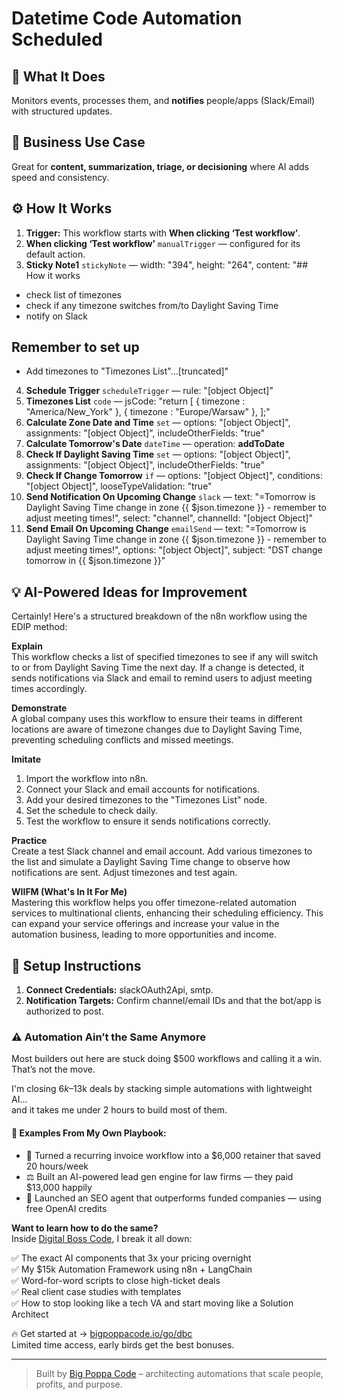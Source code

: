 # Datetime Code Automation Scheduled
  ## 🚀 What It Does
  Monitors events, processes them, and **notifies** people/apps (Slack/Email) with structured updates.
  
  ## 💼 Business Use Case
  Great for **content, summarization, triage, or decisioning** where AI adds speed and consistency.
  
  ## ⚙️ How It Works
  1. **Trigger:** This workflow starts with **When clicking ‘Test workflow’**.
  2. **When clicking ‘Test workflow’** `manualTrigger` — configured for its default action.
3. **Sticky Note1** `stickyNote` — width: "394", height: "264", content: "## How it works
- check list of timezones
- check if any timezone switches from/to Daylight Saving Time
- notify on Slack

## Remember to set up
- Add timezones to "Timezones List"…[truncated]"
4. **Schedule Trigger** `scheduleTrigger` — rule: "[object Object]"
5. **Timezones List** `code` — jsCode: "return [
	{
      timezone : "America/New_York"
	},
	{
      timezone : "Europe/Warsaw"
	},
];"
6. **Calculate Zone Date and Time** `set` — options: "[object Object]", assignments: "[object Object]", includeOtherFields: "true"
7. **Calculate Tomorrow's Date** `dateTime` — operation: **addToDate**
8. **Check If Daylight Saving Time** `set` — options: "[object Object]", assignments: "[object Object]", includeOtherFields: "true"
9. **Check If Change Tomorrow** `if` — options: "[object Object]", conditions: "[object Object]", looseTypeValidation: "true"
10. **Send Notification On Upcoming Change** `slack` — text: "=Tomorrow is Daylight Saving Time change in zone {{ $json.timezone }} - remember to adjust meeting times!", select: "channel", channelId: "[object Object]"
11. **Send Email On Upcoming Change** `emailSend` — text: "=Tomorrow is Daylight Saving Time change in zone {{ $json.timezone }} - remember to adjust meeting times!", options: "[object Object]", subject: "DST change tomorrow in {{ $json.timezone }}"
  
  ## 💡 AI-Powered Ideas for Improvement
  Certainly! Here's a structured breakdown of the n8n workflow using the EDIP method:

**Explain**  
This workflow checks a list of specified timezones to see if any will switch to or from Daylight Saving Time the next day. If a change is detected, it sends notifications via Slack and email to remind users to adjust meeting times accordingly.

**Demonstrate**  
A global company uses this workflow to ensure their teams in different locations are aware of timezone changes due to Daylight Saving Time, preventing scheduling conflicts and missed meetings.

**Imitate**  
1. Import the workflow into n8n.
2. Connect your Slack and email accounts for notifications.
3. Add your desired timezones to the "Timezones List" node.
4. Set the schedule to check daily.
5. Test the workflow to ensure it sends notifications correctly.

**Practice**  
Create a test Slack channel and email account. Add various timezones to the list and simulate a Daylight Saving Time change to observe how notifications are sent. Adjust timezones and test again.

**WIIFM (What's In It For Me)**  
Mastering this workflow helps you offer timezone-related automation services to multinational clients, enhancing their scheduling efficiency. This can expand your service offerings and increase your value in the automation business, leading to more opportunities and income.
  
  ## 🔧 Setup Instructions
  1. **Connect Credentials:** slackOAuth2Api, smtp.
2. **Notification Targets:** Confirm channel/email IDs and that the bot/app is authorized to post.
  
### ⚠️ Automation Ain’t the Same Anymore

Most builders out here are stuck doing $500 workflows and calling it a win.  
That’s not the move.  

I'm closing $6k–$13k deals by stacking simple automations with lightweight AI...  
and it takes me under 2 hours to build most of them.

#### 🧠 Examples From My Own Playbook:
- 🔁 Turned a recurring invoice workflow into a $6,000 retainer that saved 20 hours/week  
- ⚖️ Built an AI-powered lead gen engine for law firms — they paid $13,000 happily  
- 🚀 Launched an SEO agent that outperforms funded companies — using free OpenAI credits  

**Want to learn how to do the same?**  
Inside [Digital Boss Code](https://bigpoppacode.io/go/dbc), I break it all down:

✅ The exact AI components that 3x your pricing overnight  
✅ My $15k Automation Framework using n8n + LangChain  
✅ Word-for-word scripts to close high-ticket deals  
✅ Real client case studies with templates  
✅ How to stop looking like a tech VA and start moving like a Solution Architect  

🔥 Get started at → [bigpoppacode.io/go/dbc](https://bigpoppacode.io/go/dbc)  
Limited time access, early birds get the best bonuses.

---
> Built by [Big Poppa Code](https://bigpoppacode.io) – architecting automations that scale people, profits, and purpose.
  